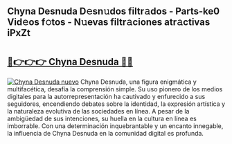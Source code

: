 ## Chyna Desnuda D𝚎sn𝚞dos filtr𝚊dos - Parts-ke0 Vid𝚎os f𝚘tos - N𝚞evas filtr𝚊ciones atr𝚊ctivas iPxZt

# <h2><a href="http://mbb5sx.tromn.icu/?c=Chyna+Desnuda">🔗👉👉👉 Chyna Desnuda 🔗🔗</a></h2>

[![Chyna Desnuda nuevo](https://i.imgur.com/pEAQMta.gif)](http://mbb5sx.tromn.icu/?c=Chyna+Desnuda)
Chyna Desnuda, una figura enigmática y multifacética, desafía la comprensión simple. Su uso pionero de los medios digitales para la autorrepresentación ha cautivado y enfurecido a sus seguidores, encendiendo debates sobre la identidad, la expresión artística y la naturaleza evolutiva de las sociedades en línea. A pesar de la ambigüedad de sus intenciones, su huella en la cultura en línea es imborrable. Con una determinación inquebrantable y un encanto innegable, la influencia de Chyna Desnuda en la comunidad digital es profunda.
